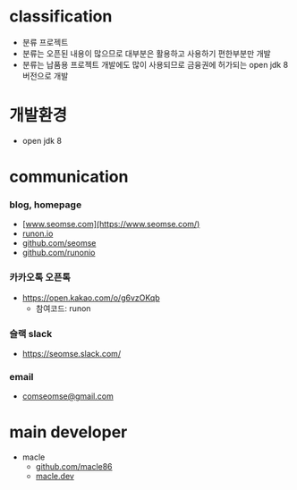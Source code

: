 # classification
- 분류 프로젝트
- 분류는 오픈된 내용이 많으므로 대부분은 활용하고 사용하기 편한부분만 개발
- 분류는 납품용 프로젝트 개발에도 많이 사용되므로 금융권에 허가되는 open jdk 8 버전으로 개발

# 개발환경
- open jdk 8

# communication
### blog, homepage
- [www.seomse.com](https://www.seomse.com/)
- [runon.io](https://runon.io)
- [github.com/seomse](https://github.com/seomse)
- [github.com/runonio](https://github.com/runonio)

### 카카오톡 오픈톡
- https://open.kakao.com/o/g6vzOKqb
    - 참여코드: runon

### 슬랙 slack
- https://seomse.slack.com/

### email
- comseomse@gmail.com

# main developer
- macle
    -  [github.com/macle86](https://github.com/macle86)
    -  [macle.dev](https://macle.dev)

